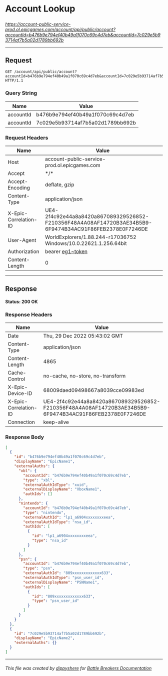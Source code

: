 # Account Lookup

#####

*https://account-public-service-prod.ol.epicgames.com/account/api/public/account?accountId=b476b9e794ef40b49a1f070c69c4d7eb&accountId=7c029e5b93714af7b5a02d1789bb692b*

___

## Request

```http
GET /account/api/public/account?accountId=b476b9e794ef40b49a1f070c69c4d7eb&accountId=7c029e5b93714af7b5a02d1789bb692b HTTP/1.1
```

### Query String

| Name      | Value                            |
|-----------|----------------------------------|
| accountId | b476b9e794ef40b49a1f070c69c4d7eb |
| accountId | 7c029e5b93714af7b5a02d1789bb692b |

### Request Headers

| Name                  | Value                                                                                                                 |
|-----------------------|-----------------------------------------------------------------------------------------------------------------------|
| Host                  | account-public-service-prod.ol.epicgames.com                                                                          |
| Accept                | \*/\*                                                                                                                 |
| Accept-Encoding       | deflate, gzip                                                                                                         |
| Content-Type          | application/json                                                                                                      |
| X-Epic-Correlation-ID | UE4-2f4c92e44a8a8420a867089329526852-F210356F48A4A08AF14720B3AE34B5B9-6F9474B34AC91F86FEB2378E0F7246DE                |
| User-Agent            | WorldExplorers/1.88.244-r17036752 Windows/10.0.22621.1.256.64bit                                                      |
| Authorization         | bearer [eg1~token](https://github.com/dippyshere/battle-breakers-documentation/blob/master/docs/common/tokens/eg1.md) |
| Content-Length        | 0                                                                                                                     |

___

## Response

#### Status: 200 OK

### Response Headers

| Name                  | Value                                                                                                  |
|-----------------------|--------------------------------------------------------------------------------------------------------|
| Date                  | Thu, 29 Dec 2022 05:43:02 GMT                                                                          |
| Content-Type          | application/json                                                                                       |
| Content-Length        | 4865                                                                                                   |
| Cache-Control         | no-cache, no-store, no-transform                                                                       |
| X-Epic-Device-ID      | 68009daed09498667a8039cce09983ed                                                                       |
| X-Epic-Correlation-ID | UE4-2f4c92e44a8a8420a867089329526852-F210356F48A4A08AF14720B3AE34B5B9-6F9474B34AC91F86FEB2378E0F7246DE |
| Connection            | keep-alive                                                                                             |

### Response Body

```json
[
  {
    "id": "b476b9e794ef40b49a1f070c69c4d7eb",
    "displayName": "EpicName1",
    "externalAuths": {
      "xbl": {
        "accountId": "b476b9e794ef40b49a1f070c69c4d7eb",
        "type": "xbl",
        "externalAuthIdType": "xuid",
        "externalDisplayName": "XboxName1",
        "authIds": []
      },
      "nintendo": {
        "accountId": "b476b9e794ef40b49a1f070c69c4d7eb",
        "type": "nintendo",
        "externalAuthId": "lp1_a6904xxxxxxxxeea",
        "externalAuthIdType": "nsa_id",
        "authIds": [
          {
            "id": "lp1_a6904xxxxxxxxeea",
            "type": "nsa_id"
          }
        ]
      },
      "psn": {
        "accountId": "b476b9e794ef40b49a1f070c69c4d7eb",
        "type": "psn",
        "externalAuthId": "809xxxxxxxxxxxxx633",
        "externalAuthIdType": "psn_user_id",
        "externalDisplayName": "PSNName1",
        "authIds": [
          {
            "id": "809xxxxxxxxxxxxx633",
            "type": "psn_user_id"
          }
        ]
      }
    }
  },
  {
    "id": "7c029e5b93714af7b5a02d1789bb692b",
    "displayName": "EpicName2",
    "externalAuths": {}
  }
]
```

___

###### This file was created by [dippyshere](https://github.com/dippyshere) for [Battle Breakers Documentation](https://github.com/dippyshere/battle-breakers-documentation)

